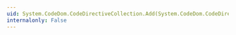 ```yaml
---
uid: System.CodeDom.CodeDirectiveCollection.Add(System.CodeDom.CodeDirective)
internalonly: False
---
```

